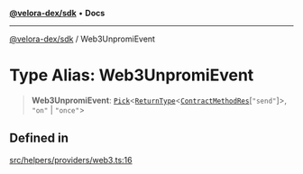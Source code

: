 [**@velora-dex/sdk**](../README.md) • **Docs**

***

[@velora-dex/sdk](../globals.md) / Web3UnpromiEvent

# Type Alias: Web3UnpromiEvent

> **Web3UnpromiEvent**: [`Pick`](../-internal-/type-aliases/Pick.md)\<[`ReturnType`](../-internal-/type-aliases/ReturnType.md)\<[`ContractMethodRes`](../-internal-/type-aliases/ContractMethodRes.md)\[`"send"`\]\>, `"on"` \| `"once"`\>

## Defined in

[src/helpers/providers/web3.ts:16](https://github.com/VeloraDEX/sdk/blob/feat/extend_delta_orders_filtering/src/helpers/providers/web3.ts#L16)
